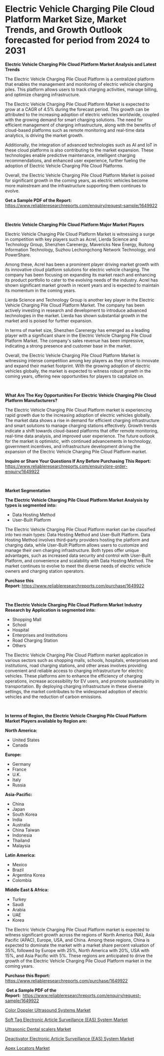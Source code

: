 <p><h1>Electric Vehicle Charging Pile Cloud Platform Market Size, Market Trends, and Growth Outlook forecasted for period from 2024 to 2031</h1></p><p><strong>Electric Vehicle Charging Pile Cloud Platform Market Analysis and Latest Trends</strong></p>
<p><p>The Electric Vehicle Charging Pile Cloud Platform is a centralized platform that enables the management and monitoring of electric vehicle charging piles. This platform allows users to track charging activities, manage billing, and optimize charging infrastructure.</p><p>The Electric Vehicle Charging Pile Cloud Platform Market is expected to grow at a CAGR of 4.5% during the forecast period. This growth can be attributed to the increasing adoption of electric vehicles worldwide, coupled with the growing demand for smart charging solutions. The need for efficient management of charging infrastructure, along with the benefits of cloud-based platforms such as remote monitoring and real-time data analytics, is driving the market growth.</p><p>Additionally, the integration of advanced technologies such as AI and IoT in these cloud platforms is also contributing to the market expansion. These technologies enable predictive maintenance, intelligent charging recommendations, and enhanced user experience, further fueling the adoption of Electric Vehicle Charging Pile Cloud Platforms.</p><p>Overall, the Electric Vehicle Charging Pile Cloud Platform Market is poised for significant growth in the coming years, as electric vehicles become more mainstream and the infrastructure supporting them continues to evolve.</p></p>
<p><strong>Get a Sample PDF of the Report:&nbsp;</strong> <a href="https://www.reliableresearchreports.com/enquiry/request-sample/1649922">https://www.reliableresearchreports.com/enquiry/request-sample/1649922</a></p>
<p>&nbsp;</p>
<p><strong>Electric Vehicle Charging Pile Cloud Platform Major Market Players</strong></p>
<p><p>Electric Vehicle Charging Pile Cloud Platform Market is witnessing a surge in competition with key players such as Acrel, Lierda Science and Technology Group, Shenzhen Carenergy, Mavericks New Energy, Ruitong Information Technology, Suzhou Lechongchong Network Technology, and PowerShare.</p><p>Among these, Acrel has been a prominent player driving market growth with its innovative cloud platform solutions for electric vehicle charging. The company has been focusing on expanding its market reach and enhancing its product portfolio to cater to the evolving needs of the industry. Acrel has shown significant market growth in recent years and is expected to maintain its momentum in the coming years.</p><p>Lierda Science and Technology Group is another key player in the Electric Vehicle Charging Pile Cloud Platform Market. The company has been actively investing in research and development to introduce advanced technologies in the market. Lierda has shown substantial growth in the market and is poised for further expansion.</p><p>In terms of market size, Shenzhen Carenergy has emerged as a leading player with a significant share in the Electric Vehicle Charging Pile Cloud Platform Market. The company's sales revenue has been impressive, indicating a strong presence and customer base in the market.</p><p>Overall, the Electric Vehicle Charging Pile Cloud Platform Market is witnessing intense competition among key players as they strive to innovate and expand their market footprint. With the growing adoption of electric vehicles globally, the market is expected to witness robust growth in the coming years, offering new opportunities for players to capitalize on.</p></p>
<p>&nbsp;</p>
<p><strong>What Are The Key Opportunities For Electric Vehicle Charging Pile Cloud Platform Manufacturers?</strong></p>
<p><p>The Electric Vehicle Charging Pile Cloud Platform market is experiencing rapid growth due to the increasing adoption of electric vehicles globally. The market data shows a rise in demand for efficient charging infrastructure and smart solutions to manage charging stations effectively. Growth trends indicate a shift towards cloud-based platforms that offer remote monitoring, real-time data analysis, and improved user experience. The future outlook for the market is optimistic, with continued advancements in technology, government incentives, and infrastructure development driving the expansion of the Electric Vehicle Charging Pile Cloud Platform market.</p></p>
<p><strong>Inquire or Share Your Questions If Any Before Purchasing This Report:</strong> <a href="https://www.reliableresearchreports.com/enquiry/pre-order-enquiry/1649922">https://www.reliableresearchreports.com/enquiry/pre-order-enquiry/1649922</a></p>
<p>&nbsp;</p>
<p><strong>Market Segmentation</strong></p>
<p><strong>The Electric Vehicle Charging Pile Cloud Platform Market Analysis by types is segmented into:</strong></p>
<p><ul><li>Data Hosting Method</li><li>User-Built Platform</li></ul></p>
<p><p>The Electric Vehicle Charging Pile Cloud Platform market can be classified into two main types: Data Hosting Method and User-Built Platform. Data Hosting Method involves third-party providers hosting the platform and charging data, while User-Built Platform allows users to customize and manage their own charging infrastructure. Both types offer unique advantages, such as increased data security and control with User-Built Platform, and convenience and scalability with Data Hosting Method. The market continues to evolve to meet the diverse needs of electric vehicle owners and charging station operators.</p></p>
<p><strong>Purchase this Report:&nbsp;</strong><a href="https://www.reliableresearchreports.com/purchase/1649922">https://www.reliableresearchreports.com/purchase/1649922</a></p>
<p>&nbsp;</p>
<p><strong>The Electric Vehicle Charging Pile Cloud Platform Market Industry Research by Application is segmented into:</strong></p>
<p><ul><li>Shopping Mall</li><li>School</li><li>Hospital</li><li>Enterprises and Institutions</li><li>Road Charging Station</li><li>Others</li></ul></p>
<p><p>The Electric Vehicle Charging Pile Cloud Platform market application in various sectors such as shopping malls, schools, hospitals, enterprises and institutions, road charging stations, and other areas involves providing convenient and reliable access to charging infrastructure for electric vehicles. These platforms aim to enhance the efficiency of charging operations, increase accessibility for EV users, and promote sustainability in transportation. By deploying charging infrastructure in these diverse settings, the market contributes to the widespread adoption of electric vehicles and the reduction of carbon emissions.</p></p>
<p>&nbsp;</p>
<p><strong>In terms of Region, the Electric Vehicle Charging Pile Cloud Platform Market Players available by Region are:</strong></p>
<p>
    <p> <strong> North America: </strong>
        <ul>
            <li>United States</li>
            <li>Canada</li>
        </ul>
        </p> 
    <p> <strong> Europe: </strong>
        <ul>
            <li>Germany</li>
            <li>France</li>
            <li>U.K.</li>
            <li>Italy</li>
            <li>Russia</li>
        </ul>
        </p> 
    <p> <strong> Asia-Pacific: </strong>
        <ul>
            <li>China</li>
            <li>Japan</li>
            <li>South Korea</li>
            <li>India</li>
            <li>Australia</li>
            <li>China Taiwan</li>
            <li>Indonesia</li>
            <li>Thailand</li>
            <li>Malaysia</li>
        </ul>
        </p> 
    <p> <strong> Latin America: </strong>
        <ul>
            <li>Mexico</li>
            <li>Brazil</li>
            <li>Argentina Korea</li>
            <li>Colombia</li>
        </ul>
        </p> 
    <p> <strong> Middle East & Africa: </strong>
        <ul>
            <li>Turkey</li>
            <li>Saudi</li>
            <li>Arabia</li>
            <li>UAE</li>
            <li>Korea</li>
        </ul>
    </p>
    </p>
<p><p>The Electric Vehicle Charging Pile Cloud Platform market is expected to witness significant growth across the regions of North America (NA), Asia Pacific (APAC), Europe, USA, and China. Among these regions, China is expected to dominate the market with a market share percent valuation of 35%, followed by Europe with 25%, North America with 20%, USA with 15%, and Asia Pacific with 5%. These regions are anticipated to drive the growth of the Electric Vehicle Charging Pile Cloud Platform market in the coming years.</p></p>
<p><strong>Purchase this Report: </strong><a href="https://www.reliableresearchreports.com/purchase/1649922">https://www.reliableresearchreports.com/purchase/1649922</a></p>
<p>&nbsp;<strong>Get a Sample PDF of the Report:&nbsp;&nbsp;</strong><a href="https://www.reliableresearchreports.com/enquiry/request-sample/1649922">https://www.reliableresearchreports.com/enquiry/request-sample/1649922</a></p>
<p><strong></strong></p>
<p><p><a href="https://medium.com/p/0df9355648a3/edit">Color Doppler Ultrasound Systems Market</a></p><p><a href="https://github.com/rahu1501/Market-Research-Report-List-2/blob/main/soft-tag-electronic-article-surveillance-eas-system-market.md">Soft Tag Electronic Article Surveillance (EAS) System Market</a></p><p><a href="https://medium.com/p/83c5d9dbb952/edit">Ultrasonic Dental scalers Market</a></p><p><a href="https://github.com/khayangel/Market-Research-Report-List-1/blob/main/deactivator-electronic-article-surveillance-eas-system-market.md">Deactivator Electronic Article Surveillance (EAS) System Market</a></p><p><a href="https://medium.com/p/cdd53d23e219/edit">Apex Locators Market</a></p></p>